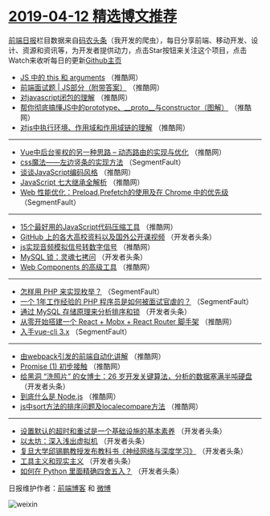 # [2019-04-12 精选博文推荐](http://hao.caibaojian.com/date/2019/04/12)

[前端日报](http://caibaojian.com/c/news)栏目数据来自[码农头条](http://hao.caibaojian.com/)（我开发的爬虫），每日分享前端、移动开发、设计、资源和资讯等，为开发者提供动力，点击Star按钮来关注这个项目，点击Watch来收听每日的更新[Github主页](https://github.com/kujian/frontendDaily)
* [JS 中的 this 和 arguments](http://hao.caibaojian.com/107093.html) （推酷网）
* [前端面试题 | JS部分（附带答案）](http://hao.caibaojian.com/107079.html) （推酷网）
* [对javascript闭包的理解](http://hao.caibaojian.com/107092.html) （推酷网）
* [帮你彻底搞懂JS中的prototype、__proto__与constructor（图解）](http://hao.caibaojian.com/107083.html) （推酷网）
* [对js中执行环境、作用域和作用域链的理解](http://hao.caibaojian.com/107091.html) （推酷网）

***
* [Vue中后台鉴权的另一种思路 &#8211; 动态路由的实现与优化](http://hao.caibaojian.com/107089.html) （推酷网）
* [css魔法——左边竖条的实现方法](http://hao.caibaojian.com/107035.html) （SegmentFault）
* [谈谈JavaScript编码风格](http://hao.caibaojian.com/107090.html) （推酷网）
* [JavaScript 七大继承全解析](http://hao.caibaojian.com/107080.html) （推酷网）
* [Web 性能优化：Preload,Prefetch的使用及在 Chrome 中的优先级](http://hao.caibaojian.com/107026.html) （SegmentFault）

***
* [15个最好用的JavaScript代码压缩工具](http://hao.caibaojian.com/107085.html) （推酷网）
* [GitHub 上的各大高校资料以及国外公开课视频](http://hao.caibaojian.com/107160.html) （开发者头条）
* [js实现音频模拟信号转数字信号](http://hao.caibaojian.com/107078.html) （推酷网）
* [MySQL 锁：灵魂七拷问](http://hao.caibaojian.com/107059.html) （开发者头条）
* [Web Components 的高级工具](http://hao.caibaojian.com/107082.html) （推酷网）

***
* [怎样用 PHP 来实现枚举？](http://hao.caibaojian.com/107028.html) （SegmentFault）
* [一个 1年工作经验的 PHP 程序员是如何被面试官虐的？](http://hao.caibaojian.com/107029.html) （SegmentFault）
* [通过 MySQL 存储原理来分析排序和锁](http://hao.caibaojian.com/107155.html) （开发者头条）
* [从零开始搭建一个 React + Mobx + React Router 脚手架](http://hao.caibaojian.com/107084.html) （推酷网）
* [入手vue-cli 3.x](http://hao.caibaojian.com/107031.html) （SegmentFault）

***
* [由webpack引发的前端自动化讲解](http://hao.caibaojian.com/107076.html) （推酷网）
* [Promise (1) 初步接触](http://hao.caibaojian.com/107087.html) （推酷网）
* [给黑洞 “洗照片” 的女博士：26 岁开发关键算法，分析的数据塞满半吨硬盘](http://hao.caibaojian.com/107044.html) （开发者头条）
* [到底什么是 Node.js](http://hao.caibaojian.com/107077.html) （推酷网）
* [js中sort方法的排序问题及localecompare方法](http://hao.caibaojian.com/107088.html) （推酷网）

***
* [设置默认的超时和重试是一个基础设施的基本素养](http://hao.caibaojian.com/107045.html) （开发者头条）
* [以太坊：深入浅出虚拟机](http://hao.caibaojian.com/107171.html) （开发者头条）
* [复旦大学邱锡鹏教授发布教科书《神经网络与深度学习》](http://hao.caibaojian.com/107056.html) （开发者头条）
* [工具主义和现实主义](http://hao.caibaojian.com/107067.html) （开发者头条）
* [如何在 Python 里面精确四舍五入？](http://hao.caibaojian.com/107161.html) （开发者头条）

日报维护作者：[前端博客](http://caibaojian.com/) 和 [微博](http://caibaojian.com/go/weibo)

![weixin](https://user-images.githubusercontent.com/3055447/38468989-651132ac-3b80-11e8-8e6b-15122322a9d7.png)